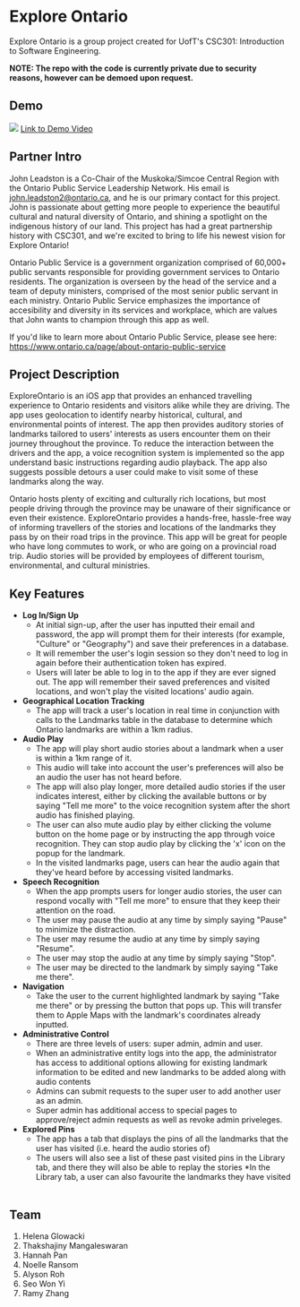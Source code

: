 # Explore Ontario 
Explore Ontario is a group project created for UofT's CSC301: Introduction to Software Engineering.

**NOTE: The repo with the code is currently private due to security reasons, however can be demoed upon request.**

## Demo
[<img src="https://github.com/helenaglow/Ontario-Public-Service-Explore-Ontario-Demo/assets/113125436/427e0530-cb69-4518-83f1-21b1fdabb56d">](https://youtu.be/9D7S-SC50J8)
[Link to Demo Video](https://youtu.be/9D7S-SC50J8)

## Partner Intro
John Leadston is a Co-Chair of the Muskoka/Simcoe Central Region with the Ontario Public Service Leadership Network. His email is john.leadston2@ontario.ca, and he is our primary contact for this project. John is passionate about getting more people to experience the beautiful cultural and natural diversity of Ontario, and shining a spotlight on the indigenous history of our land. This project has had a great partnership history with CSC301, and we're excited to bring to life his newest vision for Explore Ontario!

Ontario Public Service is a government organization comprised of 60,000+ public servants responsible for providing government services to Ontario residents. The organization is overseen by the head of the service and a team of deputy ministers, comprised of the most senior public servant in each ministry. Ontario Public Service emphasizes the importance of accesibility and diversity in its services and workplace, which are values that John wants to champion through this app as well.

If you'd like to learn more about Ontario Public Service, please see here: https://www.ontario.ca/page/about-ontario-public-service

## Project Description
ExploreOntario is an iOS app that provides an enhanced travelling experience to Ontario residents and visitors alike while they are driving. The app uses geolocation to identify nearby historical, cultural, and environmental points of interest. The app then provides auditory stories of landmarks tailored to users' interests as users encounter them on their journey throughout the province. To reduce the interaction between the drivers and the app, a voice recognition system is implemented so the app understand basic instructions regarding audio playback. The app also suggests possible detours a user could make to visit some of these landmarks along the way.

Ontario hosts plenty of exciting and culturally rich locations, but most people driving through the province may be unaware of their significance or even their existence. ExploreOntario provides a hands-free, hassle-free way of informing travellers of the stories and locations of the landmarks they pass by on their road trips in the province. This app will be great for people who have long commutes to work, or who are going on a provincial road trip. Audio stories will be provided by employees of different tourism, environmental, and cultural ministries.
​

## Key Features
 * **Log In/Sign Up**
     * At initial sign-up, after the user has inputted their email and password, the app will prompt them for their interests (for example, "Culture" or "Geography") and save their preferences in a database.
     * It will remember the user's login session so they don't need to log in again before their authentication token has expired.
     * Users will later be able to log in to the app if they are ever signed out. The app will remember their saved preferences and visited locations, and won't play the visited locations' audio again.
 * **Geographical Location Tracking**
     * The app will track a user's location in real time in conjunction with calls to the Landmarks table in the database to determine which Ontario landmarks are within a 1km radius.
 * **Audio Play**
     * The app will play short audio stories about a landmark when a user is within a 1km range of it.
     * This audio will take into account the user's preferences will also be an audio the user has not heard before.
     * The app will also play longer, more detailed audio stories if the user indicates interest, either by clicking the available buttons or by saying "Tell me more" to the voice recognition system after the short audio has finished playing.
     * The user can also mute audio play by either clicking the volume button on the home page or by instructing the app through voice recognition. They can stop audio play by clicking the 'x' icon on the popup for the landmark.
     * In the visited landmarks page, users can hear the audio again that they've heard before by accessing visited landmarks.
 * **Speech Recognition**
     * When the app prompts users for longer audio stories, the user can respond vocally with "Tell me more" to ensure that they keep their attention on the road.
     * The user may pause the audio at any time by simply saying "Pause" to minimize the distraction.
     * The user may resume the audio at any time by simply saying "Resume".
     * The user may stop the audio at any time by simply saying "Stop".
     * The user may be directed to the landmark by simply saying "Take me there". 
 * **Navigation**
     * Take the user to the current highlighted landmark by saying "Take me there" or by pressing the button that pops up. This will transfer them to Apple Maps with the landmark's coordinates already inputted.
 * **Administrative Control**
     * There are three levels of users: super admin, admin and user.
     * When an administrative entity logs into the app, the administrator has access to additional options allowing for existing landmark information to be edited and new landmarks to be added along with audio contents
     * Admins can submit requests to the super user to add another user as an admin.
     * Super admin has additional access to special pages to approve/reject admin requests as well as revoke admin priveleges.
 * **Explored Pins**
     * The app has a tab that displays the pins of all the landmarks that the user has visited (i.e. heard the audio stories of)
     * The users will also see a list of these past visited pins in the Library tab, and there they will also be able to replay the stories
     *In the Library tab, a user can also favourite the landmarks they have visited
​
## Team 
  1. Helena Glowacki	
  2. Thakshajiny Mangaleswaran	
  3. Hannah Pan
  4. Noelle Ransom
  5. Alyson Roh
  6. Seo Won Yi
  7. Ramy Zhang 

